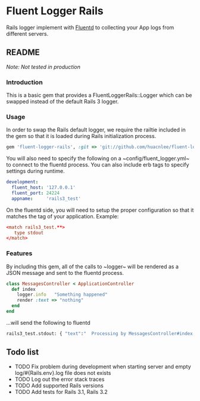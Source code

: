 # Fluent Logger Rails

Rails logger implement with [Fluentd](http://fluentd.org/) to collecting your App logs from different servers.

## README

*Note: Not tested in production*

### Introduction

This is a basic gem that provides a FluentLoggerRails::Logger
which can be swapped instead of the default Rails 3 logger.

### Usage

In order to swap the Rails default logger, we require the railtie included
in the gem so that it is loaded during Rails initialization process.

```ruby
gem 'fluent-logger-rails', :git => 'git://github.com/huacnlee/fluent-logger-rails.git'
```

You will also need to specify the following on a ~config/fluent_logger.yml~
to connect to the fluentd process. You can also include erb tags to specify settings during runtime.

```yaml
development:
  fluent_host: '127.0.0.1'
  fluent_port: 24224
  appname:     'rails3_test'
```

On the fluentd side, you will need to setup the proper configuration so that it matches
the tag of your application. Example:

```conf
<match rails3_test.**>
   type stdout
</match>
```

### Features

By including this gem, all of the calls to ~logger~ will be rendered as a JSON message
and sent to the fluentd process.

```ruby
class MessagesController < ApplicationController
  def index
    logger.info   "Something happened"
    render :text => "nothing"
  end
end
```

...will send the following to fluentd

```bash
rails3_test.stdout: { "text":"  Processing by MessagesController#index as HTML",  "level":"INFO" }
```

## Todo list

* TODO Fix problem during development when starting server and empty log/#{Rails.env}.log file does not exists
* TODO Log out the error stack traces
* TODO Add supported Rails versions
* TODO Add tests for Rails 3.1, Rails 3.2

